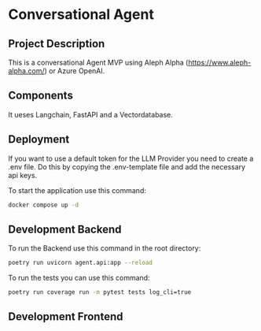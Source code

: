 # Conversational Agent


## Project Description

This is a conversational Agent MVP using Aleph Alpha (https://www.aleph-alpha.com/) or Azure OpenAI.

## Components

It ueses Langchain, FastAPI and a Vectordatabase.

## Deployment

If you want to use a default token for the LLM Provider you need to create a .env file. Do this by copying the .env-template file and add the necessary api keys.

<!-- If you are working in an envoironment with internet connection the easiest way is to use this command:

```bash
docker compose -f docker-compose-hub.yml up
```

This will pull the image from docker hub and run it. Instead of building it on your local machine. -->

To start the application use this command:

```bash
docker compose up -d
```

## Development Backend

To run the Backend use this command in the root directory:

```bash
poetry run uvicorn agent.api:app --reload
```

To run the tests you can use this command:

```bash
poetry run coverage run -m pytest tests log_cli=true
```

## Development Frontend
